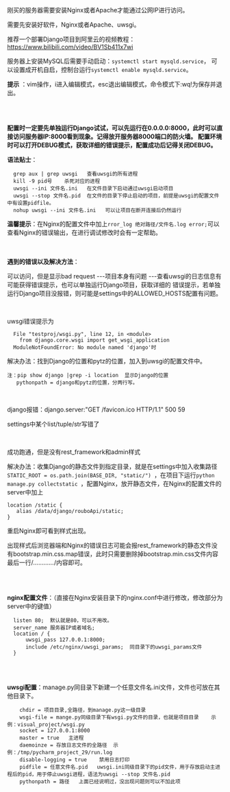 刚买的服务器需要安装Nginx或者Apache才能通过公网IP进行访问。

需要先安装好软件，Nginx或者Apache、uwsgi。

推荐一个部署Django项目到阿里云的视频教程：https://www.bilibili.com/video/BV1Sb411x7wi


服务器上安装MySQL后需要手动启动：```systemctl start mysqld.service```，
可以设置成开机自启，控制台运行```systemctl enable mysqld.service```。

**提示** ：vim操作，i进入编辑模式，esc退出编辑模式，命令模式下:wq!为保存并退出。

<br><br>


**配置时一定要先单独运行Django试试，可以先运行在0.0.0.0:8000，此时可以直接访问服务器IP:8000看到现象。记得放开服务器8000端口的防火墙。
配置环境时可以打开DEBUG模式，获取详细的错误提示，配置成功后记得关闭DEBUG。**


**语法贴士**：
```
  grep aux | grep uwsgi   查看uwsgi的所有进程
  kill -9 pid号    杀死对应的进程
  uwsgi --ini 文件名.ini   在文件目录下启动通过uwsgi启动项目
  uwsgi --stop 文件名.pid  在文件的目录下停止启动的项目，前提是uwsgi的配置文件中有设置pidfile。
  nohup uwsgi --ini 文件名.ini   可以让项目在断开连接后仍然运行
```

**温馨提示**：在Nginx的配置文件中加上```rror_log 绝对路径/文件名.log error;```可以查看Nginx的错误输出，在进行调试修改时会有一定帮助。

<br><br>
**遇到的错误以及解决方法**：

  可以访问，但是显示bad request ---项目本身有问题  ---查看uwsgi的日志信息有可能获得错误提示，也可以单独运行Django项目，获取详细的
  错误提示，若单独运行Django项目没报错，则可能是settings中的ALLOWED_HOSTS配置有问题。
  
  <br>
  
  uwsgi错误提示为
  ```
    File "testproj/wsgi.py", line 12, in <module>
      from django.core.wsgi import get_wsgi_application
    ModuleNotFoundError: No module named 'django'时
  ```
  
   解决办法：找到Django的位置和pytz的位置，加入到uwsgi的配置文件中。
   ```
   注：pip show django |grep -i location  显示Django的位置
      pythonpath = django和pytz的位置，分两行写。
   ```
   
   <br>
   
   django报错：django.server:"GET /favicon.ico HTTP/1.1" 500 59
   
   settings中某个list/tuple/str写错了
   
   <br>
   
   成功跑通，但是没有rest_framework和admin样式
   
   解决办法：收集Django的静态文件到指定目录，就是在settings中加入收集路径```STATIC_ROOT = os.path.join(BASE_DIR, "static/") ```，在项目下运行```python manage.py collectstatic ```，配置Nginx，放开静态文件，在Nginx的配置文件的server中加上
   ```
   location /static {        
      alias /data/django/rouboApi/static; 
   }
   ```
   重启Nginx即可看到样式出现。
   
   出现样式后浏览器端和Nginx的错误日志可能会报rest_framework的静态文件没有bootstrap.min.css.map错误，此时只需要删除掉bootstrap.min.css文件内容最后一行/*…………*/内容即可。
   
   <br><br>
   
   
      
   
**nginx配置文件**：（直接在Nginx安装目录下的nginx.conf中进行修改，修改部分为server中的键值）
```
  listen 80;  默认就是80，可以不用改。
  server_name 服务器IP或者域名;
  location / {
      uwsgi_pass 127.0.0.1:8000;
      include /etc/nginx/uwsgi_params;  同目录下的uwsgi_params文件
  }
  ```
  <br><br>

      
**uwsgi配置**：manage.py同目录下新建一个任意文件名.ini文件，文件也可放在其他目录下。
```
    chdir = 项目目录,全路径，到manage.py这一级目录
    wsgi-file = mange.py同级目录下有wsgi.py文件的目录，也就是项目目录    示例：visual_project/wsgi.py
    socket = 127.0.0.1:8000
    master = true   主进程
    daemoinze = 存放日志文件的全路径  示例：/tmp/pycharm_project_29/run.log
    disable-logging = true    禁用日志打印
    pidfile = 任意文件名.pid   uwsgi.ini同级目录下的pid文件，用于存放启动主进程后的pid，用于停止uwsgi进程，语法为uwsgi --stop 文件名.pid
    pythonpath = 路径   上面已经说明过，没出现问题则可以不加此项
```
      
